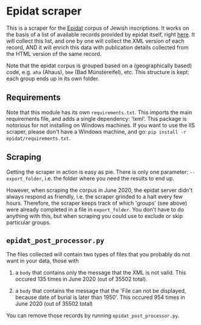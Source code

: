 # Epidat scraper

This is a scraper for the [Epidat](http://www.steinheim-institut.de/cgi-bin/epidat) corpus of Jewish inscriptions. It works on the basis of a list of available records provided by epidat itself, right [here](http://www.steinheim-institut.de/cgi-bin/epidat?info=howtoharvest). It will collect this list, and one by one will collect the XML version of each record, AND it will enrich this data with publication details collected from the HTML version of the same record.

Note that the epidat corpus is grouped based on a (geographically based) code, e.g. `aha` (Ahaus), `bme` (Bad Münstereifel), etc. This structure is kept: each group ends up in its own folder.

## Requirements

Note that this module has its own `requirements.txt`. This imports the main requirements file, and adds a single dependency:
'lxml'. This package is notorious for not installing on Windows machines. If you want to use the IIS scraper, please don't have a Windows machine, and go: `pip install -r epidat/requirements.txt`.

## Scraping

Getting the scraper in action is easy as pie. There is only one parameter: `--export_folder`, i.e. the folder where you need the results to end up.

However, when scraping the corpus in June 2020, the epidat server didn't always respond as friendly, i.e. the scraper grinded to a halt every few hours. Therefore, the scraper keeps track of which 'groups' (see above) were already completed in a file in `export_folder`. You don't have to do anything with this, but when scraping you could use to exclude or skip particular groups.

## `epidat_post_processor.py`

The files collected will contain two types of files that you probably do not want in your data, those with

1) a `body` that contains only the message that the XML is not valid. This occured 135 times  in June 2020 (out of 35502 total).

2) a `body` that contains the message that the 'File can not be displayed, because date of burial is later than 1950'. This occured 954 times in June 2020 (out of 35502 total)

You can remove those records by running `epidat_post_processor.py`.
